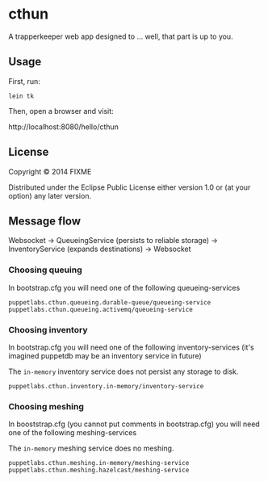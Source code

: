 # cthun

A trapperkeeper web app designed to ... well, that part is up to you.

## Usage

First, run:

`lein tk`

Then, open a browser and visit:

http://localhost:8080/hello/cthun


## License

Copyright © 2014 FIXME

Distributed under the Eclipse Public License either version 1.0 or (at
your option) any later version.


## Message flow

Websocket -> QueueingService (persists to reliable storage) ->
InventoryService (expands destinations) -> Websocket


### Choosing queuing

In bootstrap.cfg you will need one of the following queueing-services

    puppetlabs.cthun.queueing.durable-queue/queueing-service
    puppetlabs.cthun.queueing.activemq/queueing-service

### Choosing inventory

In bootstrap.cfg you will need one of the following inventory-services
(it's imagined puppetdb may be an inventory service in future)

The `in-memory` inventory service does not persist any storage to disk.

    puppetlabs.cthun.inventory.in-memory/inventory-service

### Choosing meshing

In booststrap.cfg (you cannot put comments in bootstrap.cfg) you will
need one of the following meshing-services

The `in-memory` meshing service does no meshing.

    puppetlabs.cthun.meshing.in-memory/meshing-service
    puppetlabs.cthun.meshing.hazelcast/meshing-service
